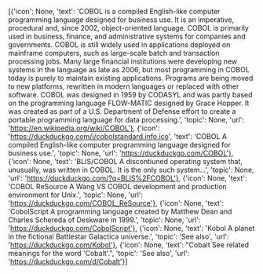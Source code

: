 [{'icon': None, 'text': 'COBOL is a compiled English-like computer programming language designed for business use. It is an imperative, procedural and, since 2002, object-oriented language. COBOL is primarily used in business, finance, and administrative systems for companies and governments. COBOL is still widely used in applications deployed on mainframe computers, such as large-scale batch and transaction processing jobs. Many large financial institutions were developing new systems in the language as late as 2006, but most programming in COBOL today is purely to maintain existing applications. Programs are being moved to new platforms, rewritten in modern languages or replaced with other software. COBOL was designed in 1959 by CODASYL and was partly based on the programming language FLOW-MATIC designed by Grace Hopper. It was created as part of a U.S. Department of Defense effort to create a portable programming language for data processing.', 'topic': None, 'url': 'https://en.wikipedia.org/wiki/COBOL'}, {'icon': 'https://duckduckgo.com/i/cobolstandard.info.ico', 'text': 'COBOL A compiled English-like computer programming language designed for business use.', 'topic': None, 'url': 'https://duckduckgo.com/COBOL'}, {'icon': None, 'text': 'BLIS/COBOL A discontiuned operating system that, unusually, was written in COBOL. It is the only such system...', 'topic': None, 'url': 'https://duckduckgo.com/?q=BLIS%2FCOBOL'}, {'icon': None, 'text': 'COBOL ReSource A Wang VS COBOL development and production environment for Unix.', 'topic': None, 'url': 'https://duckduckgo.com/COBOL_ReSource'}, {'icon': None, 'text': 'CobolScript A programming language created by Matthew Dean and Charles Schereda of Deskware in 1999.', 'topic': None, 'url': 'https://duckduckgo.com/CobolScript'}, {'icon': None, 'text': 'Kobol A planet in the fictional Battlestar Galactica universe.', 'topic': 'See also', 'url': 'https://duckduckgo.com/Kobol'}, {'icon': None, 'text': "Cobalt See related meanings for the word 'Cobalt'.", 'topic': 'See also', 'url': 'https://duckduckgo.com/d/Cobalt'}]